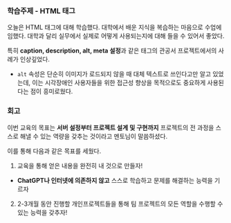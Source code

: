 ### 학습주제 - HTML 태그
오늘은 HTML 태그에 대해 학습했다. 대학에서 배운 지식을 복습하는 마음으로 수업에 임했다. 대학과 달리 실무에서 실제로 어떻게 사용되는지에 대해 들을 수 있어서 좋았다.

특히 **caption, description, alt, meta 설정**과 같은 태그의 관공서 프로젝트에서의 사례가 인상깊었다.
- `alt` 속성은 단순히 이미지가 로드되지 않을 때 대체 텍스트로 쓰인다고만 알고 있었는데, 이는 시각장애인 사용자들을 위한 접근성 향상을 목적으로도 중요하게 사용된다는 점이 흥미로웠다.

### 회고
이번 교육의 목표는 **서버 설정부터 프로젝트 설계 및 구현까지** 프로젝트의 전 과정을 스스로 해낼 수 있는 역량을 갖추는 것이라고 멘토님이 말씀하셨다.

이를 통해 다음과 같은 목표를 세웠다.

1. 교육을 통해 얻은 내용을 완전히 내 것으로 만들자!
- **ChatGPT나 인터넷에 의존하지 않고** 스스로 학습하고 문제를 해결하는 능력을 기르자

2. 2-3개월 동안 진행할 개인프로젝트들을 통해 팀 프로젝트의 모든 역할을 수행할 수 있는 능력을 갖추자!
